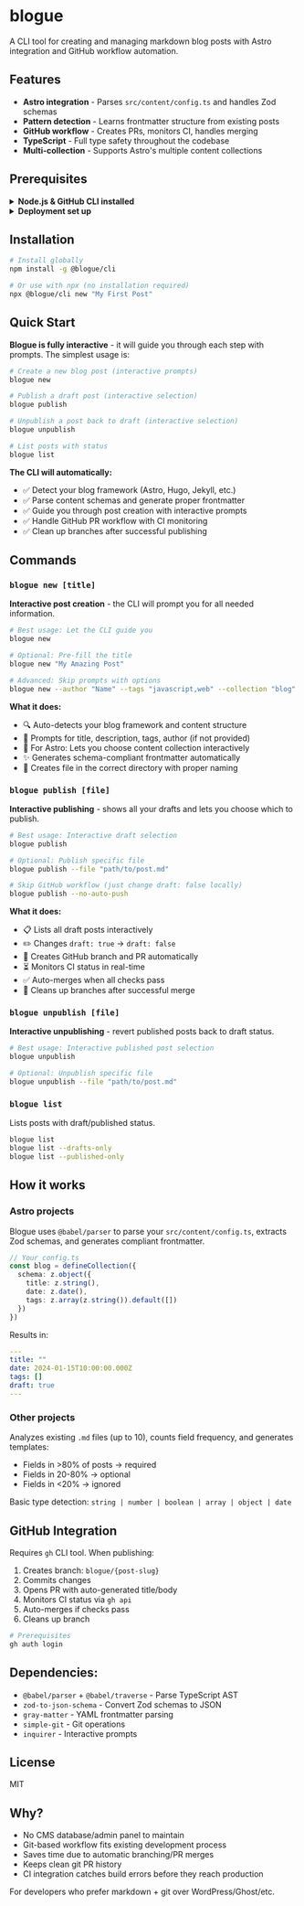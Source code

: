 # blogue

A CLI tool for creating and managing markdown blog posts with Astro integration and GitHub workflow automation.

## Features

- **Astro integration** - Parses `src/content/config.ts` and handles Zod schemas
- **Pattern detection** - Learns frontmatter structure from existing posts
- **GitHub workflow** - Creates PRs, monitors CI, handles merging
- **TypeScript** - Full type safety throughout the codebase
- **Multi-collection** - Supports Astro's multiple content collections

## Prerequisites

<details>
<summary>
  <strong>Node.js & GitHub CLI installed</strong>
</summary>

**Node.js** (includes npm):
Download from: https://nodejs.org
Or use package managers:

```bash
macOS: brew install node
Windows: winget install OpenJS.NodeJS
Linux: sudo apt install nodejs npm
```

**GitHub CLI** for publishing functionality:

```bash
# macOS
brew install gh

# Windows
winget install --id GitHub.cli

# Linux (Ubuntu/Debian)
sudo apt update
sudo apt install gh

# Other platforms: https://cli.github.com/
```

**Authenticate GitHub CLI:**
```bash
gh auth login
# Follow the interactive prompts to authenticate
```
</details>

<details>
<summary>
  <strong>Deployment set up</strong>
</summary>

Blogue assumes your project has automated deployment configured to trigger on pushes to your default Git branch (usually `main` or `master`). This is common with platforms like:
- **Vercel** - Auto-deploys from GitHub on push
- **Netlify** - Continuous deployment from Git
- **GitHub Pages** - GitHub Actions workflow on push
- **AWS Amplify** - Git-based deployment

When Blogue publishes a post, it creates a PR that merges to your default branch, triggering your deployment automatically.
</details>

## Installation

```bash
# Install globally
npm install -g @blogue/cli

# Or use with npx (no installation required)
npx @blogue/cli new "My First Post"
```

## Quick Start

**Blogue is fully interactive** - it will guide you through each step with prompts. The simplest usage is:

```bash
# Create a new blog post (interactive prompts)
blogue new

# Publish a draft post (interactive selection)
blogue publish

# Unpublish a post back to draft (interactive selection)  
blogue unpublish

# List posts with status
blogue list
```

**The CLI will automatically:**
- ✅ Detect your blog framework (Astro, Hugo, Jekyll, etc.)
- ✅ Parse content schemas and generate proper frontmatter
- ✅ Guide you through post creation with interactive prompts
- ✅ Handle GitHub PR workflow with CI monitoring
- ✅ Clean up branches after successful publishing

## Commands

### `blogue new [title]`

**Interactive post creation** - the CLI will prompt you for all needed information.

```bash
# Best usage: Let the CLI guide you
blogue new

# Optional: Pre-fill the title
blogue new "My Amazing Post"

# Advanced: Skip prompts with options
blogue new --author "Name" --tags "javascript,web" --collection "blog"
```

**What it does:**
- 🔍 Auto-detects your blog framework and content structure
- 📝 Prompts for title, description, tags, author (if not provided)
- 🎯 For Astro: Lets you choose content collection interactively  
- ✨ Generates schema-compliant frontmatter automatically
- 📁 Creates file in the correct directory with proper naming

### `blogue publish [file]`

**Interactive publishing** - shows all your drafts and lets you choose which to publish.

```bash
# Best usage: Interactive draft selection
blogue publish

# Optional: Publish specific file
blogue publish --file "path/to/post.md"

# Skip GitHub workflow (just change draft: false locally)
blogue publish --no-auto-push
```

**What it does:**
- 📋 Lists all draft posts interactively
- ✏️ Changes `draft: true` → `draft: false`
- 🌿 Creates GitHub branch and PR automatically  
- ⏳ Monitors CI status in real-time
- ✅ Auto-merges when all checks pass
- 🧹 Cleans up branches after successful merge

### `blogue unpublish [file]`

**Interactive unpublishing** - revert published posts back to draft status.

```bash  
# Best usage: Interactive published post selection
blogue unpublish

# Optional: Unpublish specific file
blogue unpublish --file "path/to/post.md"
```

### `blogue list`

Lists posts with draft/published status.

```bash
blogue list
blogue list --drafts-only
blogue list --published-only
```

## How it works

### Astro projects
Blogue uses `@babel/parser` to parse your `src/content/config.ts`, extracts Zod schemas, and generates compliant frontmatter.

```typescript
// Your config.ts
const blog = defineCollection({
  schema: z.object({
    title: z.string(),
    date: z.date(),
    tags: z.array(z.string()).default([])
  })
})
```

Results in:
```yaml
---
title: ""
date: 2024-01-15T10:00:00.000Z  
tags: []
draft: true
---
```

### Other projects
Analyzes existing `.md` files (up to 10), counts field frequency, and generates templates:
- Fields in >80% of posts → required
- Fields in 20-80% → optional  
- Fields in <20% → ignored

Basic type detection: `string | number | boolean | array | object | date`

## GitHub Integration

Requires `gh` CLI tool. When publishing:

1. Creates branch: `blogue/{post-slug}`
2. Commits changes
3. Opens PR with auto-generated title/body
4. Monitors CI status via `gh api`  
5. Auto-merges if checks pass
6. Cleans up branch

```bash
# Prerequisites
gh auth login
```


## Dependencies:
- `@babel/parser` + `@babel/traverse` - Parse TypeScript AST
- `zod-to-json-schema` - Convert Zod schemas to JSON
- `gray-matter` - YAML frontmatter parsing
- `simple-git` - Git operations
- `inquirer` - Interactive prompts

## License

MIT

## Why?

- No CMS database/admin panel to maintain
- Git-based workflow fits existing development process  
- Saves time due to automatic branching/PR merges
- Keeps clean git PR history
- CI integration catches build errors before they reach production

For developers who prefer markdown + git over WordPress/Ghost/etc.